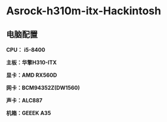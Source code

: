 # Asrock-h310m-itx-Hackintosh

## 电脑配置

**CPU：** **i5-8400**

**主板：华擎H310-ITX**

**显卡：AMD RX560D**

**网卡：BCM94352Z(DW1560)**

**声卡：ALC887**

**机箱：GEEEK A35**

